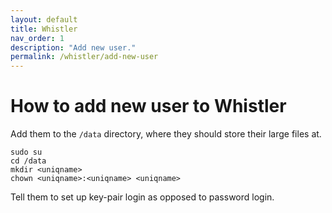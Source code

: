 ```yaml
---
layout: default
title: Whistler
nav_order: 1
description: "Add new user."
permalink: /whistler/add-new-user
---
```

# How to add new user to Whistler



Add them to the `/data` directory, where they should store their large files at.
```
sudo su
cd /data
mkdir <uniqname>
chown <uniqname>:<uniqname> <uniqname>
```

Tell them to set up key-pair login as opposed to password login.
